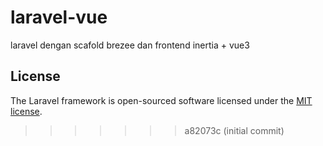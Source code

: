 # laravel-vue

laravel dengan scafold brezee dan frontend inertia + vue3 

## License

The Laravel framework is open-sourced software licensed under the [MIT license](https://opensource.org/licenses/MIT).
>>>>>>> a82073c (initial commit)
